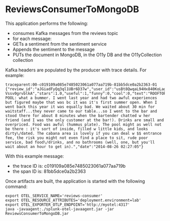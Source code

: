 # ReviewsConsumerToMongoDB

This application performs the following:
- consumes Kafka messages from the reviews topic
- for each message:
-   GETs a sentiment from the sentiment service
-   Appends the sentiment to the message
-   PUTs the document in MongoDB, in the O11y DB and the O11yCollection collection

Kafka headers are populated by the producer with trace details. For example:
```
traceparent:00-c019109a085e7485023061a077aa719b-81bb5dce0a2b2363-01	{"review_id":"aJGiadFyQq3ql1UBr6D37w","user_id":"usBt8QwqaL94Hx840KoLag","business_id":"Zdvnu_d4s-Vssv0grvblkA","stars":1.0,"useful":1,"funny":0,"cool":0,"text":"ROOFTOP POOL: what a bummer. I went last year and had two awful experiences but figured maybe that was bc it was it's first summer open. When I went back this year it was equally bad. We waited about 30 min for waitstaff...they never came to our table...so I went to the bar and stood there for about 8 minutes when the bartender chatted w her friend (and I was the only customer at the bar!). Drinks are small and overpriced. Food was awful (hummus plate). The pool might as well not be there : it's sort of inside, filled w little kids, and looks dirty\/dated. The cabana area is lovely if you can deal w $$ entrance fee, the risk you might not even find a place to sit, rude poor service, bad food\/drinks, and no bathrooms (well, one, but you'll wait about an hour to get in).","date":"2014-08-26 02:27:05"}
```
With this example message:
- the trace ID is: c019109a085e7485023061a077aa719b
- the span  ID is: 81bb5dce0a2b2363

Once artifacts are built, the application is started with the following command:

```
export OTEL_SERVICE_NAME='reviews-consumer'
export OTEL_RESOURCE_ATTRIBUTES='deployment.environment=lab'
export OTEL_EXPORTER_OTLP_ENDPOINT='http://myotel:4317'
java -javaagent:./splunk-otel-javaagent.jar -jar ReviewsConsumerToMongoDB.jar
```
